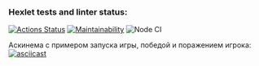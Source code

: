 ### Hexlet tests and linter status:
[![Actions Status](https://github.com/elena-mb/frontend-project-lvl1/workflows/hexlet-check/badge.svg)](https://github.com/elena-mb/frontend-project-lvl1/actions)
[![Maintainability](https://api.codeclimate.com/v1/badges/a99a88d28ad37a79dbf6/maintainability)](https://codeclimate.com/github/codeclimate/codeclimate/maintainability)
![Node CI](https://github.com/elena-mb/frontend-project-lvl1/actions/workflows/github-actions.yml/badge.svg)

Аскинема с примером запуска игры, победой и поражением игрока:
[![asciicast](https://asciinema.org/a/edeIJNAabNfmkcN1VelgGInqJ.svg)](https://asciinema.org/a/edeIJNAabNfmkcN1VelgGInqJ)
